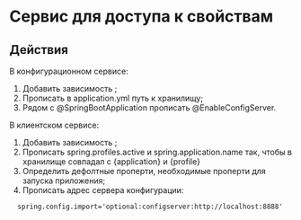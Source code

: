 # Сервис для доступа к свойствам

## Действия
В конфигурационном сервисе:
1) Добавить зависимость <spring-cloud-config-server>;
2) Прописать в application.yml путь к хранилищу;
3) Рядом с @SpringBootApplication прописать @EnableConfigServer.

В клиентском сервисе:
1) Добавить зависимость <spring-cloud-config-server>;
2) Прописать spring.profiles.active и spring.application.name так, чтобы в хранилище совпадал с {application} и {profile} 
3) Определить дефолтные проперти, необходимые проперти для запуска приложения;
5) Прописать адрес сервера конфигурации:
```
  spring.config.import='optional:configserver:http://localhost:8888'
```